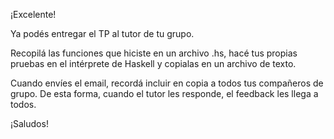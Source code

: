 ¡Excelente!

Ya podés entregar el TP al tutor de tu grupo. 

Recopilá las funciones que hiciste en un archivo .hs, hacé tus propias pruebas en el intérprete de Haskell y copialas en un archivo de texto. 

Cuando envíes el email, recordá incluir en copia a todos tus compañeros de grupo. De esta forma, cuando el tutor les responde, el feedback les llega a todos.

¡Saludos!